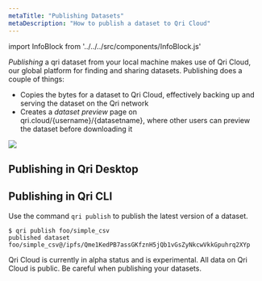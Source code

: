 ```yaml
---
metaTitle: "Publishing Datasets"
metaDescription: "How to publish a dataset to Qri Cloud"
---
```


import InfoBlock from '../../../src/components/InfoBlock.js'

_Publishing_ a qri dataset from your local machine makes use of Qri Cloud, our global platform for finding and sharing datasets.  Publishing does a couple of things:

- Copies the bytes for a dataset to Qri Cloud, effectively backing up and serving the dataset on the Qri network
- Creates a _dataset preview_ page on qri.cloud/{username}/{datasetname}, where other users can preview the dataset before downloading it

<img src="/img/cli-cloud-publish.png"/>

## Publishing in Qri Desktop

## Publishing in Qri CLI

Use the command `qri publish` to publish the latest version of a dataset.

```
$ qri publish foo/simple_csv
published dataset foo/simple_csv@/ipfs/Qme1KedPB7assGKfznH5jQb1vGsZyNkcwVkkGpuhrq2XYp

```

<InfoBlock type='warning'>
  Qri Cloud is currently in alpha status and is experimental.  All data on Qri Cloud is public. Be careful when publishing your datasets.
</InfoBlock>
